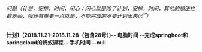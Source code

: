 ###### 问题（计划，安排，时间，闲心：闲心就是除了计划，安排，时间，其他的想法拦截器:smiley:，哦还有重要一点就是，不能完成的不要计划出来:sleeping:）
 #### 计划1（2018.11.21-2018.11.28（包含28号）)-- 电脑时间 --完成springboot和springcloud的蚂蚁课程-- 手机时间 --null
